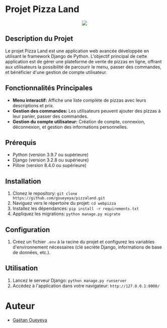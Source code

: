 # Projet Pizza Land

<div style="text-align:center;">
<img src="https://img.freepik.com/photos-gratuite/pizza-fraichement-italienne-tranche-fromage-mozzarella-ia-generative_188544-12347.jpg">
</div>

## Description du Projet
Le projet Pizza Land est une application web avancée développée en utilisant le framework Django de Python. L'objectif principal de cette application est de gérer une plateforme de vente de pizzas en ligne, offrant aux utilisateurs la possibilité de parcourir le menu, passer des commandes, et bénéficier d'une gestion de compte utilisateur.

## Fonctionnalités Principales
- **Menu interactif:** Affiche une liste complète de pizzas avec leurs descriptions et prix.
- **Gestion des commandes:** Les utilisateurs peuvent ajouter des pizzas à leur panier, passer des commandes.
- **Gestion du compte utilisateur:** Création de compte, connexion, déconnexion, et gestion des informations personnelles.

## Prérequis
- Python (version 3.9.7 ou supérieure)
- Django (version 3.2.8 ou supérieure)
- Pillow (version 8.4.0 ou supérieure)

## Installation
1. Clonez le repository: `git clone https://github.com/goueyeya/pizzaland.git`
2. Naviguez vers le répertoire du projet: `cd webpizza`
3. Installez les dépendances: `pip install -r requirements.txt`
4. Appliquez les migrations: `python manage.py migrate`

## Configuration
1. Créez un fichier `.env` à la racine du projet et configurez les variables d'environnement nécessaires (clé secrète Django, informations de base de données, etc.).

## Utilisation
1. Lancez le serveur Django: `python manage.py runserver`
2. Accédez à l'application dans votre navigateur: `http://127.0.0.1:8000/`

# Auteur 

- [Gaëtan Oueyeya ](https://github.com/goueyeya/)
